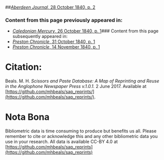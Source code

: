 ##[*Aberdeen Journal*, 28 October 1840, p. 2](https://mhbeals.github.io/sap_html/Aberdeen-Journal/Aberdeen-Journal-28-October-1840-p-2)

### Content from this page previously appeared in:
+ [*Caledonian Mercury*, 26 October 1840, p. 1](https://mhbeals.github.io/sap_html/Caledonian-Mercury/Caledonian-Mercury-26-October-1840-p-1)### Content from this page subsequently appeared in:
+ [*Preston Chronicle*, 31 October 1840, p. 1](https://mhbeals.github.io/sap_html/Preston-Chronicle/Preston-Chronicle-31-October-1840-p-1)
+ [*Preston Chronicle*, 14 November 1840, p. 1](https://mhbeals.github.io/sap_html/Preston-Chronicle/Preston-Chronicle-14-November-1840-p-1)
                    
# Citation: 

Beals. M. H. *Scissors and Paste Database: A Map of Reprinting and Reuse in the Anglophone Newspaper Press v.1.0.1.* 2 June 2017. Available at [https://github.com/mhbeals/sap_reprints/](https://github.com/mhbeals/sap_reprints/). 
                    
# Nota Bona

Bibliometric data is time consuming to produce but benefits us all. Please remember to cite or acknowledge this and any other bibliometric data you use in your research. All data is available CC-BY 4.0 at [https://github.com/mhbeals/sap_reprints](https://github.com/mhbeals/sap_reprints)
